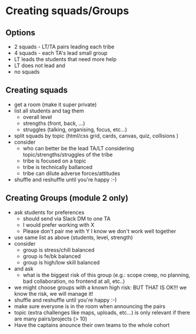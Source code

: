 
# Creating squads/Groups

## Options
- 2 squads - LT/TA pairs leading each tribe
- 4 squads - each TA's lead small group
- LT leads the students that need more help
- LT does not lead and
- no squads

## Creating squads

- get a room (make it super private)
- list all students and tag them
  - overall level
  - strengths (front, back, ...)
  - struggles (talking, organising, focus, etc...)
- split squads by topic (html/css grid, cards, canvas, quiz, collisions )
- consider
  - who can better be the lead TA/LT considering topic/strengths/struggles of the tribe
  - tribe is focused on a topic
  - tribe is technically ballanced
  - tribe can dilute adverse forces/attitudes
- shuffle and reshuffle until you're happy :-)

## Creating Groups (module 2 only)

- ask students for preferences
  - should send via Slack DM to one TA
  - I would prefer working with X
  - Please don't pair me with Y I know we don't work well together
- use same list as above (students, level, strength)
- consider
  - group is stress/chill balanced
  - group is fe/bk balanced
  - group is high/low skill balanced
- and ask
  - what is the biggest risk of this group (e.g.: scope creep, no planning, bad collaboration, no frontend at all, etc..)
- we might choose groups with a known high risk: BUT THAT IS OK!!! we know the risk, we will manage it! 
- shuffle and reshuffle until you're happy :-)
- make sure everyone is in the room when announcing the pairs
- topic (extra challenges like maps, uploads, etc...) is only relevant if there are many pairs/projects (> 10)
- Have the captains anounce their own teams to the whole cohort
